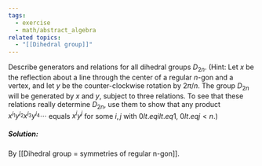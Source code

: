 ```yaml
---
tags:
  - exercise
  - math/abstract_algebra
related topics:
  - "[[Dihedral group]]"
---
```

Describe generators and relations for all dihedral groups $D_{2n}$. (Hint: Let $x$ be the reflection about a line through the center of a regular $n$-gon and a vertex, and let $y$ be the counter-clockwise rotation by $2\pi/n$. The group $D_{2n}$ will be generated by $x$ and $y$, subject to three relations. To see that these relations really determine $D_{2n}$, use them to show that any product $x^{i_1} y^{i_2} x^{i_3} y^{i_4}\cdots$ equals $x^i y^j$ for some $i, j$ with $0 lt.eq i lt.eq 1$, $0 lt.eq j < n$.)
##### Solution:
By [[Dihedral group = symmetries of regular n-gon]].